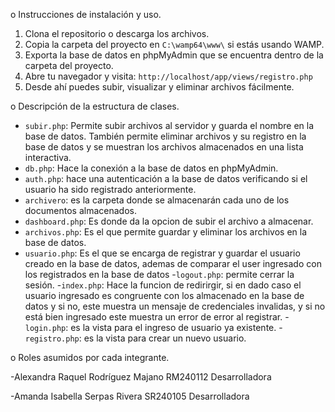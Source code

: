 o Instrucciones de instalación y uso.

1. Clona el repositorio o descarga los archivos.
2. Copia la carpeta del proyecto en `C:\wamp64\www\` si estás usando WAMP.
3. Exporta la base de datos en phpMyAdmin que se encuentra dentro de la carpeta del proyecto.
4. Abre tu navegador y visita: `http://localhost/app/views/registro.php`
5. Desde ahí puedes subir, visualizar y eliminar archivos fácilmente.

o Descripción de la estructura de clases.

- `subir.php`: Permite subir archivos al servidor y guarda el nombre en la base de datos. También permite eliminar archivos y su registro en la base de datos y se muestran los archivos almacenados en una lista interactiva.
- `db.php`: Hace la conexión a la base de datos en phpMyAdmin.
- `auth.php`: hace una autenticación a la base de datos verificando si el usuario ha sido registrado anteriormente.
- `archivero`: es la carpeta donde se almacenarán cada uno de los documentos almacenados.
- `dashboard.php`: Es donde da la opcion de subir el archivo a almacenar.
- `archivos.php`: Es el que permite guardar y eliminar  los archivos en la base de datos.
- `usuario.php`: Es el que se encarga de registrar y guardar el usuario creado en la base de datos, ademas de comparar el user ingresado con los registrados en la base de datos
-`logout.php`: permite cerrar la sesión.
-`index.php`: Hace la funcion de redirirgir, si en dado caso el usuario ingresado es congruente con los almacenado en la base de datos y si no, este muestra un mensaje de credenciales invalidas, y si no está bien ingresado este muestra un error de error al registrar.
-`login.php`: es la vista para el ingreso de usuario ya existente.
-`registro.php`: es la vista para crear un nuevo usuario.

o Roles asumidos por cada integrante.

-Alexandra Raquel Rodríguez Majano RM240112
Desarrolladora

-Amanda Isabella Serpas Rivera SR240105
Desarrolladora



